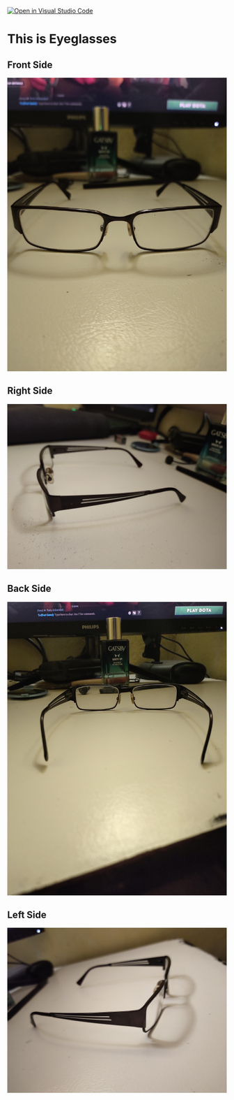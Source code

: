 [![Open in Visual Studio Code](https://classroom.github.com/assets/open-in-vscode-f059dc9a6f8d3a56e377f745f24479a46679e63a5d9fe6f495e02850cd0d8118.svg)](https://classroom.github.com/online_ide?assignment_repo_id=5666123&assignment_repo_type=AssignmentRepo)

# This is Eyeglasses

## Front Side
![Front Side](/pics/front.jpeg)

## Right Side
![Left Side](/pics/right.jpeg)

## Back Side
![Back Side](/pics/back.jpeg)

## Left Side
![Left Side](/pics/left.jpeg)
